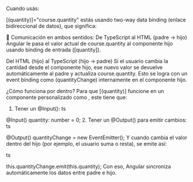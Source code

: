 Cuando usás:

[(quantity)]="course.quantity" estás usando two-way data binding (enlace bidireccional de datos), que significa:

🔁 Comunicación en ambos sentidos:
De TypeScript al HTML (padre → hijo)
Angular le pasa el valor actual de course.quantity al componente hijo <app-input-integer> usando binding de entrada ([quantity]).

Del HTML (hijo) al TypeScript (hijo → padre)
Si el usuario cambia la cantidad desde el componente hijo, ese nuevo valor se devuelve automáticamente al padre y actualiza course.quantity. Esto se logra con un event binding como (quantityChange) internamente en el componente hijo.

¿Cómo funciona por dentro?
Para que [(quantity)] funcione en un componente personalizado como <app-input-integer>, este tiene que:

1. Tener un @Input():
ts

@Input() quantity: number = 0;
2. Tener un @Output() para emitir cambios:
ts

@Output() quantityChange = new EventEmitter<number>();
Y cuando cambia el valor dentro del hijo (por ejemplo, el usuario suma o resta), se emite así:

ts

this.quantityChange.emit(this.quantity);
Con eso, Angular sincroniza automáticamente los datos entre padre e hijo.








